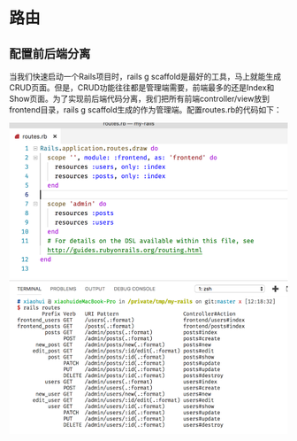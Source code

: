# 路由

## 配置前后端分离

当我们快速启动一个Rails项目时，rails g scaffold是最好的工具，马上就能生成CRUD页面。但是，CRUD功能往往都是管理端需要，前端最多的还是Index和Show页面。为了实现前后端代码分离，我们把所有前端controller/view放到frontend目录，rails g scaffold生成的作为管理端。配置routes.rb的代码如下：

![](../../.gitbook/assets/image%20%2834%29.png)

